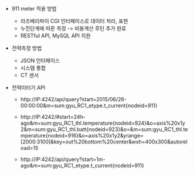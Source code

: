 
  - 911 meter 적용 방법
    - 라즈베리파이 CGI 인터페이스로 데이터 처리, 표현
    - 누진단계에 따른 측정 -> 비용계산 루틴 추가 완료
    - RESTful API, MySQL API 지원 

  - 전력측정 방법
    - JSON 인터페이스
    - 시스템 통합
    - CT 센서
    
  - 전력미터기 API
    - http://IP:4242/api/query?start=2015/06/26-00:00:00&m=sum:gyu_RC1_etype.t_current{nodeid=911}
    - http://IP:4242/#start=24h-ago&m=sum:gyu_RC1_thl.temperature{nodeid=924}&o=axis%20x1y2&m=sum:gyu_RC1_thl.batt{nodeid=923}&o=&m=sum:gyu_RC1_thl.temperature{nodeid=916}&o=axis%20x1y2&yrange=[2000:3100]&key=out%20bottom%20center&wxh=400x300&autoreload=15


    - http://IP:4242/api/query?start=1m-ago&m=sum:gyu_RC1_etype.t_current{nodeid=911}
    

